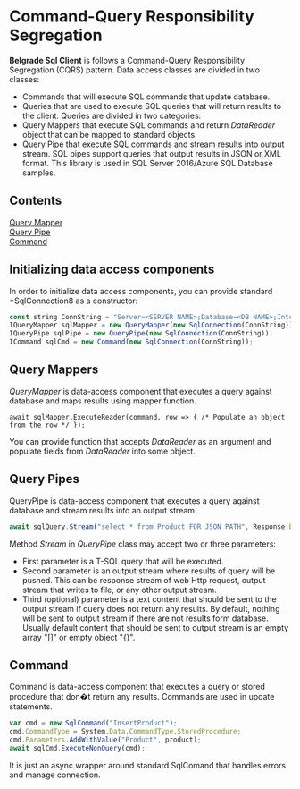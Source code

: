# Command-Query Responsibility Segregation

**Belgrade Sql Client** is follows a Command-Query Responsibility Segregation (CQRS) pattern. Data access classes are divided in two classes:
- Commands that will execute SQL commands that update database.
- Queries that are used to execute SQL queries that will return results to the client. Queries are divided in two categories:
 - Query Mappers that execute SQL commands and return *DataReader* object that can be mapped to standard objects.
 - Query Pipe that execute SQL commands and stream results into output stream. SQL pipes support queries that output results in JSON or XML format.
This library is used in SQL Server 2016/Azure SQL Database samples.

## Contents

[Query Mapper](#query-mapper)<br/>
[Query Pipe](#query-pipe)<br/>
[Command](#command)<br/>

<a name="init"></a>
## Initializing data access components

In order to initialize data access components, you can provide standard *SqlConnection8 as a constructor:

```javascript
const string ConnString = "Server=<SERVER NAME>;Database=<DB NAME>;Integrated Security=true";
IQueryMapper sqlMapper = new QueryMapper(new SqlConnection(ConnString));
IQueryPipe sqlPipe = new QueryPipe(new SqlConnection(ConnString));
ICommand sqlCmd = new Command(new SqlConnection(ConnString));
```
<a name="query-mapper"></a>

## Query Mappers

*QueryMapper* is data-access component that executes a query against database and maps results using mapper function. 

```
await sqlMapper.ExecuteReader(command, row => { /* Populate an object from the row */ });
```
You can provide function that accepts *DataReader* as an argument and populate fields from *DataReader* into some object.
<a name="query-pipe"></a>
## Query Pipes

QueryPipe is data-access component that executes a query against database and stream results into an output stream. 
```javascript
await sqlQuery.Stream("select * from Product FOR JSON PATH", Response.Body, EMPTY_PRODUCTS_ARRAY);
```
Method *Stream* in *QueryPipe* class may accept two or three parameters:
- First parameter is a T-SQL query that will be executed.
- Second parameter is an output stream where results of query will be pushed. This can be response stream of web Http request, output stream that writes to file, or any other output stream.
- Third (optional) parameter is a text content that should be sent to the output stream if query does not return any results. By default, nothing will be sent to output stream if there are not results form database. Usually default content that should be sent to output stream is an empty array "[]" or empty object "{}".

<a name="command"></a>

## Command

Command is data-access component that executes a query or stored procedure that don�t return any results. Commands are used in update statements. 
```javascript
var cmd = new SqlCommand("InsertProduct");
cmd.CommandType = System.Data.CommandType.StoredProcedure;
cmd.Parameters.AddWithValue("Product", product);
await sqlCmd.ExecuteNonQuery(cmd);
```
It is just an async wrapper around standard SqlComand that handles errors and manage connection.
